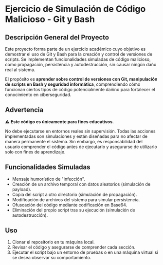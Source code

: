 # Ejercicio de Simulación de Código Malicioso - Git y Bash  

## Descripción General del Proyecto  

Este proyecto forma parte de un ejercicio académico cuyo objetivo es demostrar el uso de Git y Bash para la creación y control de versiones de scripts. Se implementan funcionalidades simuladas de código malicioso, como propagación, persistencia y autodestrucción, sin causar ningún daño real al sistema.  

El propósito es **aprender sobre control de versiones con Git, manipulación de scripts en Bash y seguridad informática**, comprendiendo cómo funcionan ciertos tipos de código potencialmente dañino para fortalecer el conocimiento en ciberseguridad.  

## Advertencia  

⚠ **Este código es únicamente para fines educativos.**  

No debe ejecutarse en entornos reales sin supervisión. Todas las acciones implementadas son simulaciones y están diseñadas para no afectar de manera permanente el sistema. Sin embargo, es responsabilidad del usuario comprender el código antes de ejecutarlo y asegurarse de utilizarlo solo con fines de aprendizaje.  

## Funcionalidades Simuladas  

- Mensaje humorístico de "infección".  
- Creación de un archivo temporal con datos aleatorios (simulación de payload).  
- Copia del script a otro directorio (simulación de propagación).  
- Modificación de archivos del sistema para simular persistencia.  
- Ofuscación del código mediante codificación en Base64.  
- Eliminación del propio script tras su ejecución (simulación de autodestrucción).  

## Uso  

1. Clonar el repositorio en tu máquina local.  
2. Revisar el código y asegurarse de comprender cada sección.  
3. Ejecutar el script bajo un entorno de pruebas o en una máquina virtual si se desea observar su comportamiento.  

